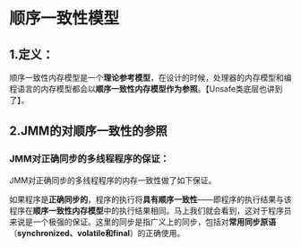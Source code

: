 # 顺序一致性模型

## 1.定义：         
顺序一致性内存模型是一个**理论参考模型**，在设计的时候，处理器的内存模型和编程语言的内存模型都会以**顺序一致性内存模型作为参照**。【Unsafe类底层也讲到了】。

## 2.JMM的对顺序一致性的参照

### JMM对正确同步的多线程程序的保证：         
JMM对正确同步的多线程程序的内存一致性做了如下保证。         

如果程序是**正确同步的**，程序的执行将**具有顺序一致性**——即程序的执行结果与该程序在**顺序一致性内存模型**中的执行结果相同。马上我们就会看到，这对于程序员来说是一个极强的保证。这里的同步是指广义上的同步，包括对**常用同步原语** （**synchronized、volatile和final**）的正确使用。